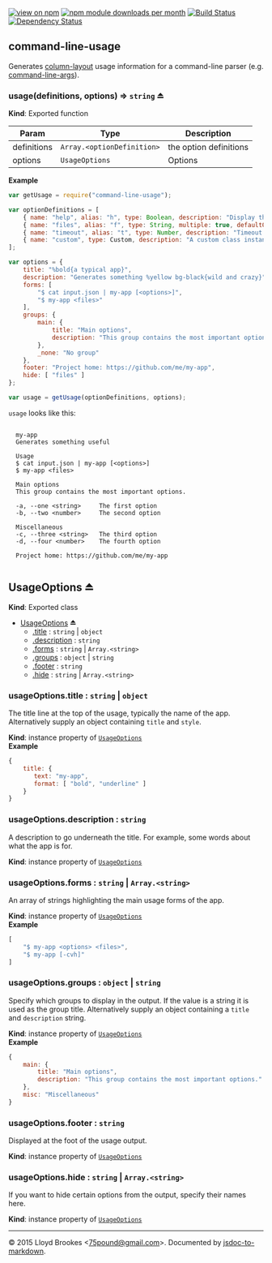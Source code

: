 [![view on npm](http://img.shields.io/npm/v/command-line-usage.svg)](https://www.npmjs.org/package/command-line-usage)
[![npm module downloads per month](http://img.shields.io/npm/dm/command-line-usage.svg)](https://www.npmjs.org/package/command-line-usage)
[![Build Status](https://travis-ci.org/75lb/command-line-usage.svg?branch=master)](https://travis-ci.org/75lb/command-line-usage)
[![Dependency Status](https://david-dm.org/75lb/command-line-usage.svg)](https://david-dm.org/75lb/command-line-usage)

<a name="module_command-line-usage"></a>
## command-line-usage
Generates [column-layout](http://github.com/75lb/column-layout) usage information for a command-line parser (e.g. [command-line-args](http://github.com/75lb/command-line-args)).

<a name="exp_module_command-line-usage--usage"></a>
### usage(definitions, options) ⇒ <code>string</code> ⏏
**Kind**: Exported function  

| Param | Type | Description |
| --- | --- | --- |
| definitions | <code>Array.&lt;optionDefinition&gt;</code> | the option definitions |
| options | <code>UsageOptions</code> | Options |

**Example**  
```js
var getUsage = require("command-line-usage");

var optionDefinitions = [
    { name: "help", alias: "h", type: Boolean, description: "Display this usage guide.", group: "main" },
    { name: "files", alias: "f", type: String, multiple: true, defaultOption: true, description: "The input files to process", group: "main" },
    { name: "timeout", alias: "t", type: Number, description: "Timeout value in ms", group: "main" },
    { name: "custom", type: Custom, description: "A custom class instance"}
];

var options = {
    title: "%bold{a typical app}",
    description: "Generates something %yellow bg-black{wild and crazy}",
    forms: [
        "$ cat input.json | my-app [<options>]",
        "$ my-app <files>"
    ],
    groups: {
        main: { 
            title: "Main options",
            description: "This group contains the most important options."
        },
        _none: "No group"
    },
    footer: "Project home: https://github.com/me/my-app",
    hide: [ "files" ]
};

var usage = getUsage(optionDefinitions, options);
```

`usage` looks like this:
```

  my-app
  Generates something useful

  Usage
  $ cat input.json | my-app [<options>]
  $ my-app <files>

  Main options
  This group contains the most important options.

  -a, --one <string>     The first option
  -b, --two <number>     The second option

  Miscellaneous
  -c, --three <string>   The third option
  -d, --four <number>    The fourth option

  Project home: https://github.com/me/my-app
  
```


<a name="exp_module_usage-options--UsageOptions"></a>
## UsageOptions ⏏
**Kind**: Exported class  
* [UsageOptions](#exp_module_usage-options--UsageOptions) ⏏
  * [.title](#module_usage-options--UsageOptions+title) : <code>string</code> &#124; <code>object</code>
  * [.description](#module_usage-options--UsageOptions+description) : <code>string</code>
  * [.forms](#module_usage-options--UsageOptions+forms) : <code>string</code> &#124; <code>Array.&lt;string&gt;</code>
  * [.groups](#module_usage-options--UsageOptions+groups) : <code>object</code> &#124; <code>string</code>
  * [.footer](#module_usage-options--UsageOptions+footer) : <code>string</code>
  * [.hide](#module_usage-options--UsageOptions+hide) : <code>string</code> &#124; <code>Array.&lt;string&gt;</code>

<a name="module_usage-options--UsageOptions+title"></a>
### usageOptions.title : <code>string</code> &#124; <code>object</code>
The title line at the top of the usage, typically the name of the app. Alternatively supply an object containing `title` and `style`.

**Kind**: instance property of <code>[UsageOptions](#exp_module_usage-options--UsageOptions)</code>  
**Example**  
```js
{
    title: {
       text: "my-app",
       format: [ "bold", "underline" ]
    }
}
```
<a name="module_usage-options--UsageOptions+description"></a>
### usageOptions.description : <code>string</code>
A description to go underneath the title. For example, some words about what the app is for.

**Kind**: instance property of <code>[UsageOptions](#exp_module_usage-options--UsageOptions)</code>  
<a name="module_usage-options--UsageOptions+forms"></a>
### usageOptions.forms : <code>string</code> &#124; <code>Array.&lt;string&gt;</code>
An array of strings highlighting the main usage forms of the app.

**Kind**: instance property of <code>[UsageOptions](#exp_module_usage-options--UsageOptions)</code>  
**Example**  
```js
[
    "$ my-app <options> <files>",
    "$ my-app [-cvh]"
]
```
<a name="module_usage-options--UsageOptions+groups"></a>
### usageOptions.groups : <code>object</code> &#124; <code>string</code>
Specify which groups to display in the output. If the value is a string it is used as the group title. Alternatively supply an object containing a `title` and `description` string.

**Kind**: instance property of <code>[UsageOptions](#exp_module_usage-options--UsageOptions)</code>  
**Example**  
```js
{
    main: { 
        title: "Main options",
        description: "This group contains the most important options."
    },
    misc: "Miscellaneous"
}
```
<a name="module_usage-options--UsageOptions+footer"></a>
### usageOptions.footer : <code>string</code>
Displayed at the foot of the usage output.

**Kind**: instance property of <code>[UsageOptions](#exp_module_usage-options--UsageOptions)</code>  
<a name="module_usage-options--UsageOptions+hide"></a>
### usageOptions.hide : <code>string</code> &#124; <code>Array.&lt;string&gt;</code>
If you want to hide certain options from the output, specify their names here.

**Kind**: instance property of <code>[UsageOptions](#exp_module_usage-options--UsageOptions)</code>  


* * *

&copy; 2015 Lloyd Brookes \<75pound@gmail.com\>. Documented by [jsdoc-to-markdown](https://github.com/75lb/jsdoc-to-markdown).

